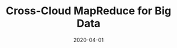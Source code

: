 ---
title: "Cross-Cloud MapReduce for Big Data"
authors:
- Peng Li
- Song Guo
- Shui Yu
- Weihua Zhuang

date: "2020-04-01"
doi: "10.1109/TCC.2015.2474385"

# Publication type.
# 1 = Conference paper; 2 = Journal article;
# 3 = Preprint Paper; 4 = Report; 5 = Book; 6 = Book section;
# 7 = Thesis; 8 = Patent
publication_types: ["2"]

# Publication name and optional abbreviated publication name.
publication: "*IEEE Transactions on Cloud Computing*"
publication_short: "TCC"

url_pdf: https://ieeexplore.ieee.org/document/7229313
# url_code: ''
# url_dataset: ''
# url_poster: ''
# url_project: ''
# url_slides: ''
# url_video: ''

---